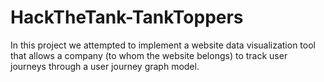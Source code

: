 # HackTheTank-TankToppers
In this project we attempted to implement a website data visualization tool that allows a company (to whom the website belongs) to track user journeys through a user journey graph model.
